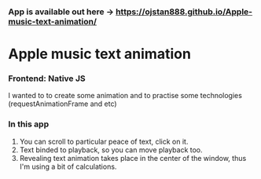 ### App is available out here -> https://ojstan888.github.io/Apple-music-text-animation/

# Apple music text animation
### Frontend: Native JS

I wanted to to create some animation and to practise some technologies (requestAnimationFrame and etc)

### In this app
1) You can scroll to particular peace of text, click on it.
2) Text binded to playback, so you can move playback too.
3) Revealing text animation takes place in the center of the window, thus I'm using a bit of calculations.
